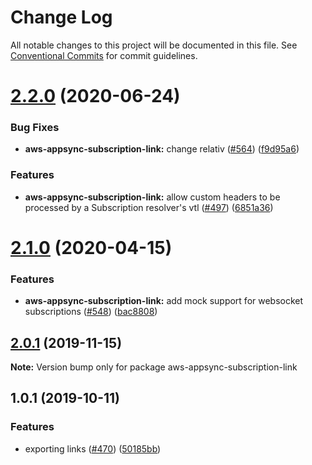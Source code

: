 # Change Log

All notable changes to this project will be documented in this file.
See [Conventional Commits](https://conventionalcommits.org) for commit guidelines.

<a name="2.2.0"></a>
# [2.2.0](https://github.com/awslabs/aws-mobile-appsync-sdk-js/compare/aws-appsync-subscription-link@2.1.0...aws-appsync-subscription-link@2.2.0) (2020-06-24)


### Bug Fixes

* **aws-appsync-subscription-link:** change relativ ([#564](https://github.com/awslabs/aws-mobile-appsync-sdk-js/issues/564)) ([f9d95a6](https://github.com/awslabs/aws-mobile-appsync-sdk-js/commit/f9d95a6))


### Features

* **aws-appsync-subscription-link:** allow custom headers to be processed by a Subscription resolver's vtl ([#497](https://github.com/awslabs/aws-mobile-appsync-sdk-js/issues/497)) ([6851a36](https://github.com/awslabs/aws-mobile-appsync-sdk-js/commit/6851a36))




<a name="2.1.0"></a>
# [2.1.0](https://github.com/awslabs/aws-mobile-appsync-sdk-js/compare/aws-appsync-subscription-link@2.0.1...aws-appsync-subscription-link@2.1.0) (2020-04-15)


### Features

* **aws-appsync-subscription-link:** add mock support for websocket subscriptions ([#548](https://github.com/awslabs/aws-mobile-appsync-sdk-js/issues/548)) ([bac8808](https://github.com/awslabs/aws-mobile-appsync-sdk-js/commit/bac8808))




<a name="2.0.1"></a>
## [2.0.1](https://github.com/awslabs/aws-mobile-appsync-sdk-js/compare/aws-appsync-subscription-link@1.0.1...aws-appsync-subscription-link@2.0.1) (2019-11-15)




**Note:** Version bump only for package aws-appsync-subscription-link

<a name="1.0.1"></a>
## 1.0.1 (2019-10-11)


### Features

* exporting links ([#470](https://github.com/awslabs/aws-mobile-appsync-sdk-js/issues/470)) ([50185bb](https://github.com/awslabs/aws-mobile-appsync-sdk-js/commit/50185bb))
